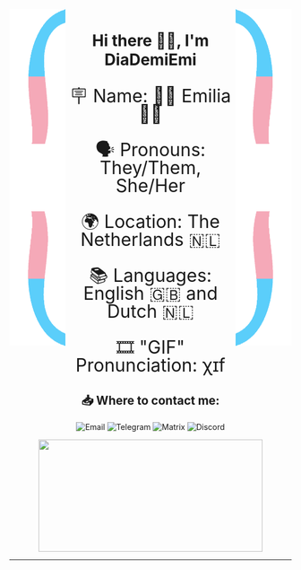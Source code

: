 <img src="img/CurlyBracketTrans.png" align="left" width="100" height="600" />
<img src="img/CurlyBracketTransRight(s).png" align="right" width="100" height="600" />


<h1 align=center>
Hi there 👋😎, I'm DiaDemiEmi
</h1>

<p align=center style="line-height:1;font-size:32px;">🪧 Name: 🏳️‍⚧️ Emilia 🏳️‍⚧️</p>
<p align=center style="line-height:1;font-size:32px;">🗣️ Pronouns: They/Them, She/Her</p>
<p align=center style="line-height:1;font-size:32px;">🌍 Location: The Netherlands 🇳🇱</p>
<p align=center style="line-height:1;font-size:32px;">📚 Languages: English 🇬🇧 and Dutch 🇳🇱</p>
<p align=center style="line-height:1;font-size:32px;">🎞️ "GIF" Pronunciation: <a href = "https://en.wikipedia.org/wiki/Voiceless_uvular_fricative">χ</a>ɪf  </p>

<h2 align=center> 📥 Where to contact me:</h2>  
<div align=center style="text-decoration: none;">
    <p>
            <a href="mailto:emilia@diademiemi.me" style="text-decoration: none;">
                <img src="https://img.shields.io/badge/-Email-fdf238?style=for-the-badge&logo=Microsoft-Outlook" alt="Email">
            </a>
            <a href="https://t.me/diademiemi" style="text-decoration: none;">
                <img src="https://img.shields.io/badge/-Telegram-ffffff?style=for-the-badge&logo=Telegram" alt="Telegram">
            </a>
            <a href="https://matrix.to/#/@diademiemi:matrix.org" style="text-decoration: none;">
                <img src="https://img.shields.io/badge/-Matrix-a05ed1?style=for-the-badge&logo=Element" alt="Matrix">
            </a>
            <a href="https://discordapp.com/users/295273085236412417" style="text-decoration: none;">
                <img src="https://img.shields.io/badge/-Discord-2d2d2d?style=for-the-badge&logo=Discord" alt="Discord">
            </a>
    </p>
    <p href="https://github-readme-stats.vercel.app/api/top-langs/?username=diademiemi&langs_count=6&exclude_repo=cfg,Hide-Discord-Notices&layout=compact&title_color=f5a9b8&text_color=ffffff&bg_color=202020&border_radius=10">
        <img align="center" src="https://github-readme-stats.vercel.app/api/top-langs/?username=diademiemi&langs_count=6&exclude_repo=cfg,Hide-Discord-Notices&layout=compact&title_color=f5a9b8&text_color=ffffff&bg_color=202020&border_radius=10" width="400" height="200">
    </p>

</div>
<hr>
